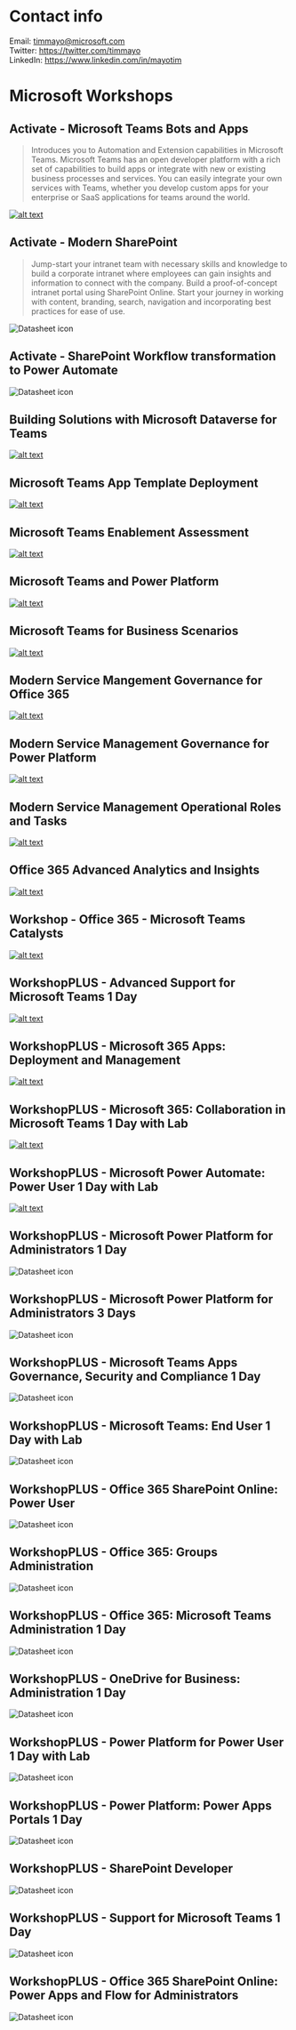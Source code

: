 # Contact info
Email: timmayo@microsoft.com  
Twitter: https://twitter.com/timmayo    
LinkedIn: https://www.linkedin.com/in/mayotim  

# Microsoft Workshops
## Activate - Microsoft Teams Bots and Apps
> Introduces you to Automation and Extension capabilities in Microsoft Teams. Microsoft Teams has an open developer platform with a rich set of capabilities to build apps or integrate with new or existing business processes and services. You can easily integrate your own services with Teams, whether you develop custom apps for your enterprise or SaaS applications for teams around the world.
  
[![alt text](https://github.com/timmayo/workshops/blob/main/datasheet.png)](https://github.com/timmayo/workshops/blob/main/Microsoft-Teams-Bots-and-Apps.pdf)

## Activate - Modern SharePoint
> Jump-start your intranet team with necessary skills and knowledge to build a corporate intranet where employees can gain insights and information to connect with the company. Build a proof-of-concept intranet portal using SharePoint Online. Start your journey in working with content, branding, search, navigation and incorporating best practices for ease of use.
   
![Datasheet icon](https://github.com/timmayo/workshops/blob/main/datasheet.png)

## Activate - SharePoint Workflow transformation to Power Automate
![Datasheet icon](https://github.com/timmayo/workshops/blob/main/datasheet.png)

## Building Solutions with Microsoft Dataverse for Teams
[![alt text](https://github.com/timmayo/workshops/blob/main/datasheet.png)](http://google.com)

## Microsoft Teams App Template Deployment
[![alt text](https://github.com/timmayo/workshops/blob/main/datasheet.png)](http://google.com)

## Microsoft Teams Enablement Assessment
[![alt text](https://github.com/timmayo/workshops/blob/main/datasheet.png)](http://google.com)

## Microsoft Teams and Power Platform
[![alt text](https://github.com/timmayo/workshops/blob/main/datasheet.png)](http://google.com)

## Microsoft Teams for Business Scenarios
[![alt text](https://github.com/timmayo/workshops/blob/main/datasheet.png)](http://google.com)

## Modern Service Mangement Governance for Office 365
[![alt text](https://github.com/timmayo/workshops/blob/main/datasheet.png)](http://google.com)

## Modern Service Management Governance for Power Platform
[![alt text](https://github.com/timmayo/workshops/blob/main/datasheet.png)](http://google.com)

## Modern Service Management Operational Roles and Tasks
[![alt text](https://github.com/timmayo/workshops/blob/main/datasheet.png)](http://google.com)

## Office 365 Advanced Analytics and Insights
[![alt text](https://github.com/timmayo/workshops/blob/main/datasheet.png)](http://google.com)

## Workshop - Office 365 - Microsoft Teams Catalysts
[![alt text](https://github.com/timmayo/workshops/blob/main/datasheet.png)](http://google.com)

## WorkshopPLUS - Advanced Support for Microsoft Teams 1 Day
[![alt text](https://github.com/timmayo/workshops/blob/main/datasheet.png)](http://google.com)

## WorkshopPLUS - Microsoft 365 Apps: Deployment and Management
[![alt text](https://github.com/timmayo/workshops/blob/main/datasheet.png)](http://google.com)

## WorkshopPLUS - Microsoft 365: Collaboration in Microsoft Teams 1 Day with Lab
[![alt text](https://github.com/timmayo/workshops/blob/main/datasheet.png)](http://google.com)

## WorkshopPLUS - Microsoft Power Automate: Power User 1 Day with Lab
[![alt text](https://github.com/timmayo/workshops/blob/main/datasheet.png)](http://google.com)

## WorkshopPLUS - Microsoft Power Platform for Administrators 1 Day
![Datasheet icon](https://github.com/timmayo/workshops/blob/main/datasheet.png)

## WorkshopPLUS - Microsoft Power Platform for Administrators 3 Days
![Datasheet icon](https://github.com/timmayo/workshops/blob/main/datasheet.png)

## WorkshopPLUS - Microsoft Teams Apps Governance, Security and Compliance 1 Day
![Datasheet icon](https://github.com/timmayo/workshops/blob/main/datasheet.png)

## WorkshopPLUS - Microsoft Teams: End User 1 Day with Lab
![Datasheet icon](https://github.com/timmayo/workshops/blob/main/datasheet.png)

## WorkshopPLUS - Office 365 SharePoint Online: Power User
![Datasheet icon](https://github.com/timmayo/workshops/blob/main/datasheet.png)

## WorkshopPLUS - Office 365: Groups Administration
![Datasheet icon](https://github.com/timmayo/workshops/blob/main/datasheet.png)

## WorkshopPLUS - Office 365: Microsoft Teams Administration 1 Day
![Datasheet icon](https://github.com/timmayo/workshops/blob/main/datasheet.png)

## WorkshopPLUS - OneDrive for Business: Administration 1 Day
![Datasheet icon](https://github.com/timmayo/workshops/blob/main/datasheet.png)

## WorkshopPLUS - Power Platform for Power User 1 Day with Lab
![Datasheet icon](https://github.com/timmayo/workshops/blob/main/datasheet.png)

## WorkshopPLUS - Power Platform: Power Apps Portals 1 Day
![Datasheet icon](https://github.com/timmayo/workshops/blob/main/datasheet.png)

## WorkshopPLUS - SharePoint Developer
![Datasheet icon](https://github.com/timmayo/workshops/blob/main/datasheet.png)

## WorkshopPLUS - Support for Microsoft Teams 1 Day
![Datasheet icon](https://github.com/timmayo/workshops/blob/main/datasheet.png)




## WorkshopPLUS - Office 365 SharePoint Online: Power Apps and Flow for Administrators
![Datasheet icon](https://github.com/timmayo/workshops/blob/main/datasheet.png)



